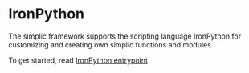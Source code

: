 # IronPython

The simplic framework supports the scripting language IronPython for customizing and creating own simplic functions and modules.

To get started, read [IronPython entrypoint](mainpy.md)